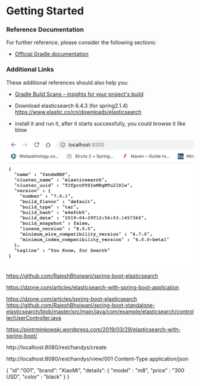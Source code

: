 # Getting Started

### Reference Documentation
For further reference, please consider the following sections:

* [Official Gradle documentation](https://docs.gradle.org)

### Additional Links
These additional references should also help you:

* [Gradle Build Scans – insights for your project's build](https://scans.gradle.com#gradle)

* Download elasticsearch  6.4.3 (for spring2.1.4)
https://www.elastic.co/cn/downloads/elasticsearch

- install it and run it, after it starts successfully, you could browse it like blow

![screenshot1](doc/screenshot1.png)

https://github.com/RajeshBhojwani/spring-boot-elasticsearch


https://dzone.com/articles/elasticsearch-with-spring-boot-application

https://dzone.com/articles/spring-boot-elasticsearch
https://github.com/RajeshBhojwani/spring-boot-standalone-elasticsearch/blob/master/src/main/java/com/example/elasticsearch/controller/UserController.java

https://piotrminkowski.wordpress.com/2019/03/29/elasticsearch-with-spring-boot/

http://localhost:8080/rest/handys/create

http://localhost:8080/rest/handys/view/001
Content-Type 
application/json

{
  "id":"001",
  "brand": "XiaoMi",
   "details": {
   "model" : "m8",
   "price" : "300 USD",
   "color" : "black"
   }
}